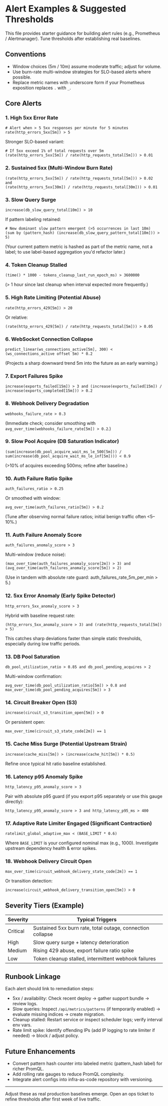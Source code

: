 # Alert Examples & Suggested Thresholds

This file provides starter guidance for building alert rules (e.g., Prometheus / Alertmanager). Tune thresholds after establishing real baselines.

## Conventions
- Window choices (5m / 10m) assume moderate traffic; adjust for volume.
- Use burn-rate multi-window strategies for SLO-based alerts where possible.
- Replace metric names with underscore form if your Prometheus exposition replaces `.` with `_`.

## Core Alerts

### 1. High 5xx Error Rate
```
# Alert when > 5 5xx responses per minute for 5 minutes
rate(http_errors_5xx[5m]) > 5
```
Stronger SLO-based variant:
```
# If 5xx exceed 1% of total requests over 5m
(rate(http_errors_5xx[5m]) / rate(http_requests_total[5m])) > 0.01
```

### 2. Sustained 5xx (Multi-Window Burn Rate)
```
(rate(http_errors_5xx[5m]) / rate(http_requests_total[5m])) > 0.02
and
(rate(http_errors_5xx[30m]) / rate(http_requests_total[30m])) > 0.01
```

### 3. Slow Query Surge
```
increase(db_slow_query_total[10m]) > 10
```
If pattern labeling retained:
```
# New dominant slow pattern emergent (>5 occurrences in last 10m)
(sum by (pattern_hash) (increase(db_slow_query_pattern_total[10m])) > 5)
```
(Your current pattern metric is hashed as part of the metric name, not a label; to use label-based aggregation you'd refactor later.)

### 4. Token Cleanup Stalled
```
(time() * 1000 - tokens_cleanup_last_run_epoch_ms) > 3600000
```
(> 1 hour since last cleanup when interval expected more frequently.)

### 5. High Rate Limiting (Potential Abuse)
```
rate(http_errors_429[5m]) > 20
```
Or relative:
```
(rate(http_errors_429[5m]) / rate(http_requests_total[5m])) > 0.05
```

### 6. WebSocket Connection Collapse
```
predict_linear(ws_connections_active[5m], 300) < (ws_connections_active offset 5m) * 0.2
```
(Projects a sharp downward trend 5m into the future as an early warning.)

### 7. Export Failures Spike
```
increase(exports_failed[15m]) > 3 and (increase(exports_failed[15m]) / increase(exports_completed[15m])) > 0.2
```

### 8. Webhook Delivery Degradation
```
webhooks_failure_rate > 0.3
```
(Immediate check; consider smoothing with `avg_over_time(webhooks_failure_rate[5m]) > 0.2`.)

### 9. Slow Pool Acquire (DB Saturation Indicator)
```
(sum(increase(db_pool_acquire_wait_ms_le_500[5m])) / sum(increase(db_pool_acquire_wait_ms_le_inf[5m]))) < 0.9
```
(>10% of acquires exceeding 500ms; refine after baseline.)

### 10. Auth Failure Ratio Spike
```
auth_failures_ratio > 0.25
```
Or smoothed with window:
```
avg_over_time(auth_failures_ratio[5m]) > 0.2
```
(Tune after observing normal failure ratios; initial benign traffic often <5–10%.)

### 11. Auth Failure Anomaly Score
```
auth_failures_anomaly_score > 3
```
Multi-window (reduce noise):
```
(max_over_time(auth_failures_anomaly_score[2m]) > 3) and (avg_over_time(auth_failures_anomaly_score[5m]) > 2)
```
(Use in tandem with absolute rate guard: auth_failures_rate_5m_per_min > 5.)

### 12. 5xx Error Anomaly (Early Spike Detector)
```
http_errors_5xx_anomaly_score > 3
```
Hybrid with baseline request rate:
```
(http_errors_5xx_anomaly_score > 3) and (rate(http_requests_total[5m]) > 5)
```
This catches sharp deviations faster than simple static thresholds, especially during low traffic periods.

### 13. DB Pool Saturation
```
db_pool_utilization_ratio > 0.85 and db_pool_pending_acquires > 2
```
Multi-window confirmation:
```
avg_over_time(db_pool_utilization_ratio[5m]) > 0.8 and max_over_time(db_pool_pending_acquires[5m]) > 3
```

### 14. Circuit Breaker Open (S3)
```
increase(circuit_s3_transition_open[5m]) > 0
```
Or persistent open:
```
max_over_time(circuit_s3_state_code[2m]) == 1
```

### 15. Cache Miss Surge (Potential Upstream Strain)
```
increase(cache_miss[5m]) > (increase(cache_hit[5m]) * 0.5)
```
Refine once typical hit ratio baseline established.

### 16. Latency p95 Anomaly Spike
```
http_latency_p95_anomaly_score > 3
```
Pair with absolute p95 guard (if you export p95 separately or use this gauge directly):
```
http_latency_p95_anomaly_score > 3 and http_latency_p95_ms > 400
```

### 17. Adaptive Rate Limiter Engaged (Significant Contraction)
```
ratelimit_global_adaptive_max < (BASE_LIMIT * 0.6)
```
Where `BASE_LIMIT` is your configured nominal max (e.g., 1000). Investigate upstream dependency health & error spikes.

### 18. Webhook Delivery Circuit Open
```
max_over_time(circuit_webhook_delivery_state_code[2m]) == 1
```
Or transition detection:
```
increase(circuit_webhook_delivery_transition_open[5m]) > 0
```

## Severity Tiers (Example)
| Severity | Typical Triggers |
|----------|------------------|
| Critical | Sustained 5xx burn rate, total outage, connection collapse |
| High | Slow query surge + latency deterioration |
| Medium | Rising 429 abuse, export failure ratio spike |
| Low | Token cleanup stalled, intermittent webhook failures |

## Runbook Linkage
Each alert should link to remediation steps:
- 5xx / availability: Check recent deploy → gather support bundle → review logs.
- Slow queries: Inspect `/api/metrics/patterns` (if temporarily enabled) → evaluate missing indices → create migration.
- Cleanup stalled: Restart service or inspect scheduler logs; verify interval env vars.
- Rate limit spike: Identify offending IPs (add IP logging to rate limiter if needed) → block / adjust policy.

## Future Enhancements
- Convert pattern hash counter into labeled metric (pattern_hash label) for richer PromQL.
- Add rolling rate gauges to reduce PromQL complexity.
- Integrate alert configs into infra-as-code repository with versioning.

---
Adjust these as real production baselines emerge. Open an ops ticket to refine thresholds after first week of live traffic.
